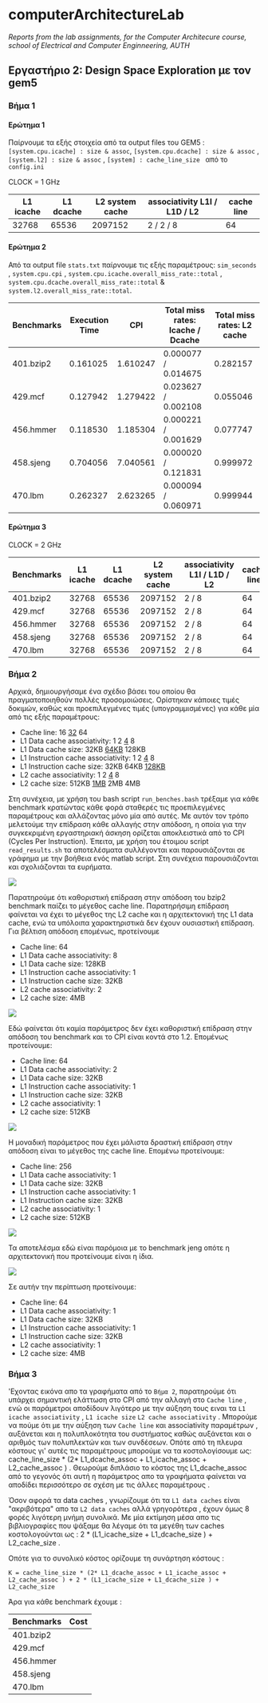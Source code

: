 # computerArchitectureLab
_Reports from the lab assignments, for the Computer Architecure course, school of Electrical and Computer Enginneering, AUTH_

## Εργαστήριο 2: Design Space Exploration με τον gem5

### Βήμα 1

#### Ερώτημα 1

Παίρνουμε τα εξής στοιχεία από τα output files του GEM5 : 
`[system.cpu.icache] : size & assoc`, `[system.cpu.dcache] : size & assoc` , `[system.l2] : size & assoc` , `[system] : cache_line_size ` από το `config.ini`  

CLOCK = 1 GHz

| L1 icache | L1 dcache   | L2 system cache | associativity L1I / L1D / L2 | cache line |
|-----------|-------------|-----------------|------------------------------|------------|
| 32768 | 65536 | 2097152 | 2 / 2 / 8 | 64 |


#### Ερώτημα 2

Από τα output file `stats.txt` παίρνουμε τις εξής παραμέτρους:  `sim_seconds` , `system.cpu.cpi` , `system.cpu.icache.overall_miss_rate::total` , `system.cpu.dcache.overall_miss_rate::total` & `system.l2.overall_miss_rate::total`.

| Benchmarks | Execution Time | CPI | Total miss rates: Icache / Dcache | Total miss rates: L2 cache |
|------------|----------------|-----|-----------------------------------|----------------------------|
| 401.bzip2  |  0.161025 | 1.610247 | 0.000077 / 0.014675 | 0.282157 |
| 429.mcf    |  0.127942 | 1.279422 | 0.023627 / 0.002108 | 0.055046 |
| 456.hmmer  |  0.118530 | 1.185304 | 0.000221 / 0.001629 | 0.077747 |
| 458.sjeng  |  0.704056 | 7.040561 | 0.000020 / 0.121831 | 0.999972 |
| 470.lbm    |  0.262327 | 2.623265 | 0.000094 / 0.060971 | 0.999944 |



#### Ερώτημα 3

CLOCK = 2 GHz

| Benchmarks | L1 icache | L1 dcache   | L2 system cache | associativity L1I / L1D / L2 | cache line |
|------------|-----------|-------------|-----------------|------------------------------|------------|
| 401.bzip2  | 32768 | 65536 | 2097152 | 2 / 8 | 64 |
| 429.mcf    | 32768 | 65536 | 2097152 | 2 / 8 | 64 |
| 456.hmmer  | 32768 | 65536 | 2097152 | 2 / 8 | 64 |
| 458.sjeng  | 32768 | 65536 | 2097152 | 2 / 8 | 64 |
| 470.lbm    | 32768 | 65536 | 2097152 | 2 / 8 | 64 |







### Βήμα 2
Αρχικά, δημιουργήσαμε ένα σχέδιο βάσει του οποίου θα πραγματοποιηθούν πολλές προσομοιώσεις. Ορίστηκαν κάποιες τιμές δοκιμών, καθώς και προεπιλεγμένες τιμές (υπογραμμισμένες) για κάθε μία από τις εξής παραμέτρους:

* Cache line: 16 <ins>32</ins> 64
* L1 Data cache associativity: 1 2 <ins>4</ins> 8
* L1 Data cache size: 32KB <ins>64KB</ins> 128KB
* L1 Instruction cache associativity: 1 2 <ins>4</ins> 8
* L1 Instruction cache size: 32KB 64KB <ins>128KB</ins>
* L2 cache associativity: 1 2 <ins>4</ins> 8
* L2 cache size: 512KB <ins>1MB</ins> 2MB 4MB

Στη συνέχεια, με χρήση του bash script `run_benches.bash` τρέξαμε για κάθε benchmark κρατώντας κάθε φορά σταθερές τις προεπιλεγμένες παραμέτρους και αλλάζοντας μόνο μία από αυτές. Με αυτόν τον τρόπο μελετούμε την επίδραση κάθε αλλαγής στην απόδοση, η οποία για την συγκεκριμένη εργαστηριακή άσκηση ορίζεται αποκλειστικά από το CPI (Cycles Per Instruction). Έπειτα, με χρήση του έτοιμου script `read_results.sh` τα αποτελέσματα συλλέγονται και παρουσιάζονται σε γράφημα με την βοήθεια ενός matlab script. Στη συνέχεια παρουσιάζονται και σχολιάζονται τα ευρήματα.

![](specbzip2.svg)

Παρατηρούμε ότι καθοριστική επίδραση στην απόδοση του bzip2 benchmark παίζει το μέγεθος cache line. Παρατηρήσιμη επίδραση φαίνεται να έχει το μέγεθος της L2 cache και η αρχιτεκτονική της L1 data cache, ενώ τα υπόλοιπα χαρακτηριστικά δεν έχουν ουσιαστική επίδραση. Για βέλτιση απόδοση επομένως, προτείνουμε


* Cache line: 64
* L1 Data cache associativity: 8
* L1 Data cache size: 128KB
* L1 Instruction cache associativity: 1 
* L1 Instruction cache size: 32KB
* L2 cache associativity: 2 
* L2 cache size: 4MB

![](spechmmer.svg)

Εδώ φαίνεται ότι καμία παράμετρος δεν έχει καθοριστική επίδραση στην απόδοση του benchmark και το CPI είναι κοντά στο 1.2. Επομένως προτείνουμε:

* Cache line: 64
* L1 Data cache associativity: 2
* L1 Data cache size: 32KB
* L1 Instruction cache associativity: 1 
* L1 Instruction cache size: 32KB
* L2 cache associativity: 1 
* L2 cache size: 512KB

![](specjeng.svg)

Η μοναδική παράμετρος που έχει μάλιστα δραστική επίδραση στην απόδοση είναι το μέγεθος της cache line. Επομένω προτείνουμε:

* Cache line: 256
* L1 Data cache associativity: 1
* L1 Data cache size: 32KB
* L1 Instruction cache associativity: 1 
* L1 Instruction cache size: 32KB
* L2 cache associativity: 1 
* L2 cache size: 512KB

![](speclbm.svg)

Τα αποτελέσμα εδώ είναι παρόμοια με το benchmark jeng οπότε η αρχιτεκτονική που προτείνουμε είναι η ίδια.

![](specmcf.svg)

Σε αυτήν την περίπτωση προτείνουμε:
* Cache line: 64
* L1 Data cache associativity: 1
* L1 Data cache size: 32KB
* L1 Instruction cache associativity: 1 
* L1 Instruction cache size: 32KB
* L2 cache associativity: 1 
* L2 cache size: 4ΜΒ


### Βήμα 3

'Εχοντας εικόνα απο τα γραφήματα από το `Βήμα 2`, παρατηρούμε ότι υπάρχει σημαντική ελάττωση στο CPI από την αλλαγή στο `Cache line` , ενώ οι παράμετροι αποδίδουν λιγότερο με την αύξηση τους ειναι τα `L1 icache associativity` , `L1 icache size` `L2 cache associativity` . Μπορούμε να πούμε ότι με την αύξηση των `Cache line` και associativity παραμέτρων , αυξάνεται και η πολυπλοκότητα του συστήματος καθώς αυξάνεται και ο αριθμός των πολυπλεκτών και των συνδέσεων. Οπότε από τη πλευρα κόστους γι' αυτές τις παραμέτρους μπορούμε να τα κοστολογίσουμε ως: cache_line_size * (2* L1_dcache_assoc + L1_icache_assoc + L2_cache_assoc ) .
Θεωρούμε διπλάσιο το κόστος της L1_dcache_assoc από το γεγονός ότι αυτή η παράμετρος απο τα γραφήματα φαίνεται να αποδίδει περισσότερο σε σχέση με τις άλλες παραμέτρους .

Όσον αφορά τα data caches , γνωρίζουμε ότι τα `L1 data caches` είναι "ακριβότερα" απο τα `L2 data caches` αλλά γρηγορότερα , έχουν όμως 8 φορές λιγότερη μνήμη συνολικά. Με μία εκτίμηση μέσα απο τις βιβλιογραφίες που ψάξαμε θα λέγαμε ότι τα μεγέθη των caches κοστολογούνται ως : 2 * (L1_icache_size + L1_dcache_size ) + L2_cache_size .

Οπότε για το συνολικό κόστος ορίζουμε τη συνάρτηση κόστους : 
```
Κ = cache_line_size * (2* L1_dcache_assoc + L1_icache_assoc + L2_cache_assoc ) + 2 * (L1_icache_size + L1_dcache_size ) + L2_cache_size 
```
Άρα για κάθε benchmark έχουμε : 

| Benchmarks | Cost |
|------------|------|
| 401.bzip2  | 
| 429.mcf    | 
| 456.hmmer  |
| 458.sjeng  | 
| 470.lbm    | 
